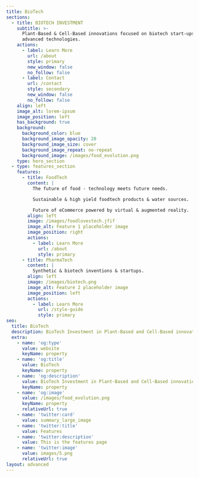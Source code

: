 ```yaml
---
title: BioTech
sections:
  - title: BIOTECH INVESTMENT
    subtitle: >-
      Plant-Based & Cell-Based innovations focused on biotech start-ups &
      advanced technologies.
    actions:
      - label: Learn More
        url: /about
        style: primary
        new_window: false
        no_follow: false
      - label: Contact
        url: /contact
        style: secondary
        new_window: false
        no_follow: false
    align: left
    image_alt: lorem-ipsum
    image_position: left
    has_background: true
    background:
      background_color: blue
      background_image_opacity: 20
      background_image_size: cover
      background_image_repeat: no-repeat
      background_image: /images/food_evolution.png
    type: hero_section
  - type: features_section
    features:
      - title: FoodTech
        content: |
          The future of food - technology meets future needs.

          Sustainable & high yield foodtech products & water sources.

          Future of eCommerce powered by virtual & augmented reality.
        align: left
        image: /images/foodlovestech.jfif
        image_alt: Feature 1 placeholder image
        image_position: right
        actions:
          - label: Learn More
            url: /about
            style: primary
      - title: PharmaTech
        content: |
          Synthetic & biotech inventions & startups.
        align: left
        image: /images/biotech.png
        image_alt: Feature 2 placeholder image
        image_position: left
        actions:
          - label: Learn More
            url: /style-guide
            style: primary
seo:
  title: BioTech
  description: BioTech Investment in Plant-Based and Cell-Based innovations & Startups.
  extra:
    - name: 'og:type'
      value: website
      keyName: property
    - name: 'og:title'
      value: BioTech
      keyName: property
    - name: 'og:description'
      value: BioTech Investment in Plant-Based and Cell-Based innovations & Startups.
      keyName: property
    - name: 'og:image'
      value: /images/food_evolution.png
      keyName: property
      relativeUrl: true
    - name: 'twitter:card'
      value: summary_large_image
    - name: 'twitter:title'
      value: Features
    - name: 'twitter:description'
      value: This is the features page
    - name: 'twitter:image'
      value: images/5.png
      relativeUrl: true
layout: advanced
---
```

